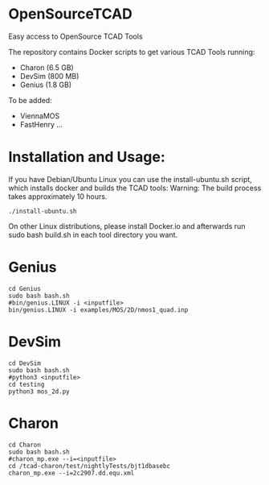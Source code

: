 # OpenSourceTCAD
Easy access to OpenSource TCAD Tools

The repository contains Docker scripts to get various TCAD Tools running:
* Charon  (6.5 GB)
* DevSim  (800 MB)
* Genius  (1.8 GB)

To be added:
* ViennaMOS
* FastHenry
...

# Installation and Usage:

If you have Debian/Ubuntu Linux you can use the install-ubuntu.sh script, which installs docker and builds the TCAD tools:
Warning: The build process takes approximately 10 hours.

    ./install-ubuntu.sh

On other Linux distributions, please install Docker.io and afterwards run sudo bash build.sh in each tool directory you want.

# Genius

    cd Genius
    sudo bash bash.sh
    #bin/genius.LINUX -i <inputfile>
    bin/genius.LINUX -i examples/MOS/2D/nmos1_quad.inp 

# DevSim

    cd DevSim
    sudo bash bash.sh
    #python3 <inputfile>
    cd testing
    python3 mos_2d.py

# Charon
    cd Charon
    sudo bash bash.sh
    #charon_mp.exe --i=<inputfile>
    cd /tcad-charon/test/nightlyTests/bjt1dbasebc
    charon_mp.exe --i=2c2907.dd.equ.xml
